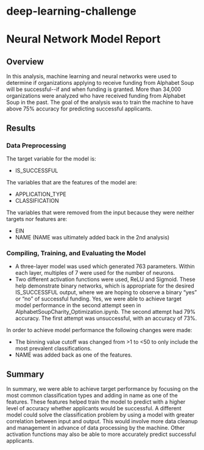 # deep-learning-challenge
# Neural Network Model Report

## Overview
In this analysis, machine learning and neural networks were used to determine if organizations applying to receive funding from Alphabet Soup will be successful--if and when funding is granted. More than 34,000 organizations were analyzed who have received funding from Alphabet Soup in the past. The goal of the analysis was to train the machine to have above 75% accuracy for predicting successful applicants.

## Results 
### Data Preprocessing
The target variable for the model is:
* IS_SUCCESSFUL

The variables that are the features of the model are:
* APPLICATION_TYPE
* CLASSIFICATION

The variables that were removed from the input because they were neither targets nor features are:
* EIN 
* NAME (NAME was ultimately added back in the 2nd analysis)

### Compiling, Training, and Evaluating the Model
* A three-layer model was used which generated 763 parameters. Within each layer, multiples of 7 were used for the number of neurons. 
* Two different activation functions were used, ReLU and Sigmoid. These help demonstrate binary networks, which is appropriate for the desired IS_SUCCESSFUL output, where we are hoping to observe a binary “yes” or “no” of successful funding.
Yes, we were able to achieve target model performance in the second attempt seen in AlphabetSoupCharity_Optimization.ipynb. The second attempt had 79% accuracy. The first attempt was unsuccessful, with an accuracy of 73%.

In order to achieve model performance the following changes were made:
* The binning value cutoff was changed from >1 to <50 to only include the most prevalent classifications.
* NAME was added back as one of the features.

## Summary 
In summary, we were able to achieve target performance by focusing on the most common classification types and adding in name as one of the features. These features helped train the model to predict with a higher level of accuracy whether applicants would be successful. A different model could solve the classification problem by using a model with greater correlation between input and output. This would involve more data cleanup and management in advance of data processing by the machine. Other activation functions may also be able to more accurately predict successful applicants.

